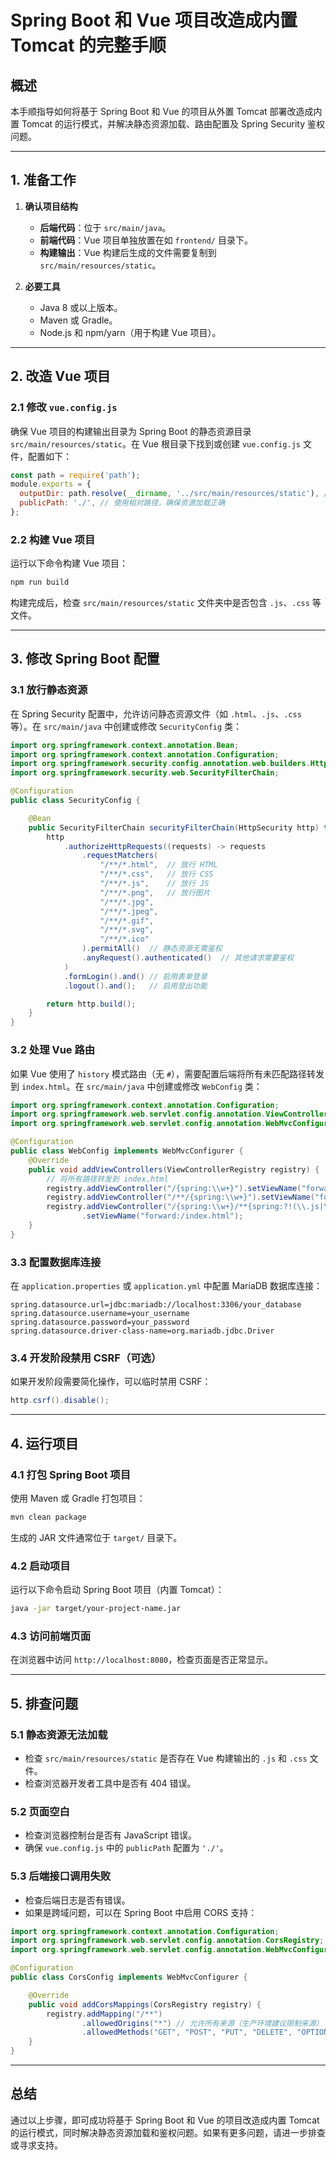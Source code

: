 # Spring Boot 和 Vue 项目改造成内置 Tomcat 的完整手顺

## 概述
本手顺指导如何将基于 Spring Boot 和 Vue 的项目从外置 Tomcat 部署改造成内置 Tomcat 的运行模式，并解决静态资源加载、路由配置及 Spring Security 鉴权问题。

---

## 1. 准备工作

1. **确认项目结构**
   - **后端代码**：位于 `src/main/java`。
   - **前端代码**：Vue 项目单独放置在如 `frontend/` 目录下。
   - **构建输出**：Vue 构建后生成的文件需要复制到 `src/main/resources/static`。

2. **必要工具**
   - Java 8 或以上版本。
   - Maven 或 Gradle。
   - Node.js 和 npm/yarn（用于构建 Vue 项目）。

---

## 2. 改造 Vue 项目

### 2.1 修改 `vue.config.js`
确保 Vue 项目的构建输出目录为 Spring Boot 的静态资源目录 `src/main/resources/static`。在 Vue 根目录下找到或创建 `vue.config.js` 文件，配置如下：

```javascript name=vue.config.js
const path = require('path');
module.exports = {
  outputDir: path.resolve(__dirname, '../src/main/resources/static'), // 输出到 Spring Boot 静态资源目录
  publicPath: './', // 使用相对路径，确保资源加载正确
};
```

### 2.2 构建 Vue 项目
运行以下命令构建 Vue 项目：
```bash
npm run build
```

构建完成后，检查 `src/main/resources/static` 文件夹中是否包含 `.js`、`.css` 等文件。

---

## 3. 修改 Spring Boot 配置

### 3.1 放行静态资源
在 Spring Security 配置中，允许访问静态资源文件（如 `.html`、`.js`、`.css` 等）。在 `src/main/java` 中创建或修改 `SecurityConfig` 类：

```java name=SecurityConfig.java
import org.springframework.context.annotation.Bean;
import org.springframework.context.annotation.Configuration;
import org.springframework.security.config.annotation.web.builders.HttpSecurity;
import org.springframework.security.web.SecurityFilterChain;

@Configuration
public class SecurityConfig {

    @Bean
    public SecurityFilterChain securityFilterChain(HttpSecurity http) throws Exception {
        http
            .authorizeHttpRequests((requests) -> requests
                .requestMatchers(
                    "/**/*.html",  // 放行 HTML
                    "/**/*.css",   // 放行 CSS
                    "/**/*.js",    // 放行 JS
                    "/**/*.png",   // 放行图片
                    "/**/*.jpg",
                    "/**/*.jpeg",
                    "/**/*.gif",
                    "/**/*.svg",
                    "/**/*.ico"
                ).permitAll()  // 静态资源无需鉴权
                .anyRequest().authenticated()  // 其他请求需要鉴权
            )
            .formLogin().and() // 启用表单登录
            .logout().and();   // 启用登出功能

        return http.build();
    }
}
```

### 3.2 处理 Vue 路由
如果 Vue 使用了 `history` 模式路由（无 `#`），需要配置后端将所有未匹配路径转发到 `index.html`。在 `src/main/java` 中创建或修改 `WebConfig` 类：

```java name=WebConfig.java
import org.springframework.context.annotation.Configuration;
import org.springframework.web.servlet.config.annotation.ViewControllerRegistry;
import org.springframework.web.servlet.config.annotation.WebMvcConfigurer;

@Configuration
public class WebConfig implements WebMvcConfigurer {
    @Override
    public void addViewControllers(ViewControllerRegistry registry) {
        // 将所有路径转发到 index.html
        registry.addViewController("/{spring:\\w+}").setViewName("forward:/index.html");
        registry.addViewController("/**/{spring:\\w+}").setViewName("forward:/index.html");
        registry.addViewController("/{spring:\\w+}/**{spring:?!(\\.js|\\.css|\\.png|\\.jpg|\\.jpeg|\\.gif|\\.svg|\\.ico)$}")
                .setViewName("forward:/index.html");
    }
}
```

### 3.3 配置数据库连接
在 `application.properties` 或 `application.yml` 中配置 MariaDB 数据库连接：

```properties name=application.properties
spring.datasource.url=jdbc:mariadb://localhost:3306/your_database
spring.datasource.username=your_username
spring.datasource.password=your_password
spring.datasource.driver-class-name=org.mariadb.jdbc.Driver
```

### 3.4 开发阶段禁用 CSRF（可选）
如果开发阶段需要简化操作，可以临时禁用 CSRF：

```java name=SecurityConfig.java
http.csrf().disable();
```

---

## 4. 运行项目

### 4.1 打包 Spring Boot 项目
使用 Maven 或 Gradle 打包项目：
```bash
mvn clean package
```

生成的 JAR 文件通常位于 `target/` 目录下。

### 4.2 启动项目
运行以下命令启动 Spring Boot 项目（内置 Tomcat）：
```bash
java -jar target/your-project-name.jar
```

### 4.3 访问前端页面
在浏览器中访问 `http://localhost:8080`，检查页面是否正常显示。

---

## 5. 排查问题

### 5.1 静态资源无法加载
- 检查 `src/main/resources/static` 是否存在 Vue 构建输出的 `.js` 和 `.css` 文件。
- 检查浏览器开发者工具中是否有 404 错误。

### 5.2 页面空白
- 检查浏览器控制台是否有 JavaScript 错误。
- 确保 `vue.config.js` 中的 `publicPath` 配置为 `'./'`。

### 5.3 后端接口调用失败
- 检查后端日志是否有错误。
- 如果是跨域问题，可以在 Spring Boot 中启用 CORS 支持：

```java name=CorsConfig.java
import org.springframework.context.annotation.Configuration;
import org.springframework.web.servlet.config.annotation.CorsRegistry;
import org.springframework.web.servlet.config.annotation.WebMvcConfigurer;

@Configuration
public class CorsConfig implements WebMvcConfigurer {

    @Override
    public void addCorsMappings(CorsRegistry registry) {
        registry.addMapping("/**")
                .allowedOrigins("*") // 允许所有来源（生产环境建议限制来源）
                .allowedMethods("GET", "POST", "PUT", "DELETE", "OPTIONS");
    }
}
```

---

## 总结
通过以上步骤，即可成功将基于 Spring Boot 和 Vue 的项目改造成内置 Tomcat 的运行模式，同时解决静态资源加载和鉴权问题。如果有更多问题，请进一步排查或寻求支持。
